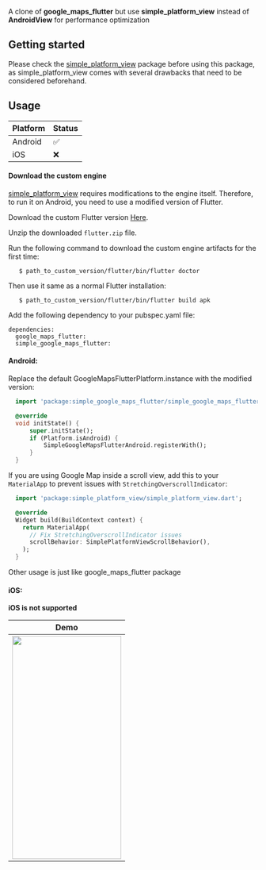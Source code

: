 A clone of **google_maps_flutter** but use **simple_platform_view** instead of **AndroidView** for performance optimization

## Getting started

Please check the [simple_platform_view](https://pub.dev/packages/simple_platform_view) package before using this package, as simple_platform_view comes with several drawbacks that need to be considered beforehand.

## Usage

| Platform | Status    |
|----------|-----------|
| Android  | 	✅    |
| iOS      | 	❌     |

#### Download the custom engine
[simple_platform_view](https://pub.dev/packages/simple_platform_view) requires modifications to the engine itself. Therefore, to run it on Android, you need to use a modified version of Flutter.

Download the custom Flutter version [Here](https://github.com/XuanTung95/flutter/releases).

Unzip the downloaded `flutter.zip` file.

Run the following command to download the custom engine artifacts for the first time:

```
   $ path_to_custom_version/flutter/bin/flutter doctor
```

Then use it same as a normal Flutter installation:

```
   $ path_to_custom_version/flutter/bin/flutter build apk
```

Add the following dependency to your pubspec.yaml file:

```
dependencies:
  google_maps_flutter:
  simple_google_maps_flutter:
```

#### Android:
Replace the default GoogleMapsFlutterPlatform.instance with the modified version:

  ```dart
    import 'package:simple_google_maps_flutter/simple_google_maps_flutter.dart';

    @override
    void initState() {
        super.initState();
        if (Platform.isAndroid) {
            SimpleGoogleMapsFlutterAndroid.registerWith();
        }
    }
  ```

If you are using Google Map inside a scroll view, add this to your `MaterialApp` to prevent issues with `StretchingOverscrollIndicator`:

  ```dart
    import 'package:simple_platform_view/simple_platform_view.dart';

    @override
    Widget build(BuildContext context) {
      return MaterialApp(
        // Fix StretchingOverscrollIndicator issues
        scrollBehavior: SimplePlatformViewScrollBehavior(),
      );
    }
  ```

Other usage is just like google_maps_flutter package

#### iOS:

**iOS is not supported**

| Demo                       |
| ------------------------------|
| <img src="https://raw.githubusercontent.com/XuanTung95/simple_google_maps_flutter/master/images/demo.gif" width="220" height="450"> |
